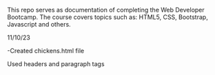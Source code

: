<p>This repo serves as documentation of completing the Web Developer Bootcamp. The course covers topics such as: HTML5, CSS, Bootstrap, Javascript and others.</p>

11/10/23 
<p>-Created chickens.html file</p>
<p>Used headers and paragraph tags</p>
